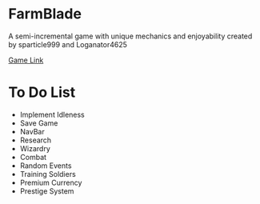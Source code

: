 # FarmBlade

A semi-incremental game with unique mechanics and enjoyability created by sparticle999 and Loganator4625

[Game Link](http://spartinator.github.io/FarmBlade/)

# To Do List

- Implement Idleness
- Save Game
- NavBar
- Research
- Wizardry
- Combat
- Random Events
- Training Soldiers
- Premium Currency
- Prestige System
